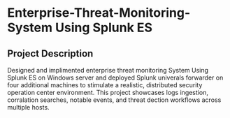 # Enterprise-Threat-Monitoring-System Using Splunk ES
## Project Description
Designed and implimented enterprise threat monitoring System Using Splunk ES on Windows server and deployed Splunk univerals forwarder on four additional machines to stimulate a realistic, distributed security operation center environment. This project showcases logs ingestion, corralation searches, notable events, and threat dection workflows across multiple hosts.
